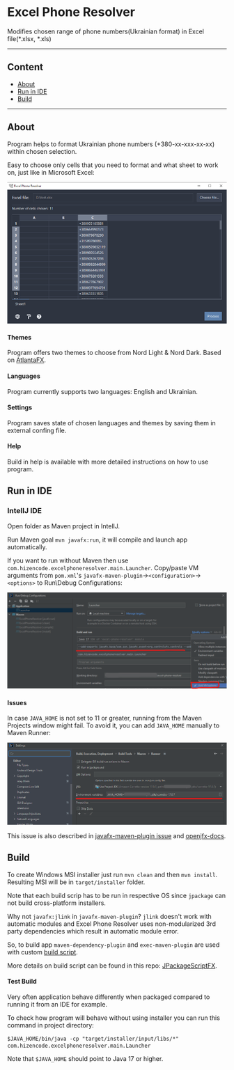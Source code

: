 Excel Phone Resolver
======

Modifies chosen range of phone numbers(Ukrainian format) in Excel file(*.xlsx, *.xls)

---

## Content

- [About](#about)
- [Run in IDE](#run-in-ide)
- [Build](#build)

---

## About

Program helps to format Ukrainian phone numbers (+380-xx-xxx-xx-xx) within chosen selection.

Easy to choose only cells that you need to format and what sheet to work on, just like in Microsoft Excel:

![selection-demo.png](/assets/selection-demo.png)

#### Themes

Program offers two themes to choose from Nord Light & Nord Dark. Based on [AtlantaFX](https://github.com/mkpaz/atlantafx).

#### Languages

Program currently supports two languages: English and Ukrainian.

#### Settings

Program saves state of chosen languages and themes by saving them in external confing file.

#### Help

Build in help is available with more detailed instructions on how to use program.

## Run in IDE

### IntellJ IDE

Open folder as Maven project in IntellJ.

Run Maven goal `mvn javafx:run`, it will compile and launch app automatically.

If you want to run without Maven then use `com.hizencode.excelphoneresolver.main.Launcher`. Copy/paste VM arguments from
`pom.xml`'s `javafx-maven-plugin`->`<configuration>`->`<options>` to Run\Debug Configurations:

![run-debug-config.png](/assets/run-debug-config.png)

#### Issues

In case `JAVA_HOME` is not set to 11 or greater, running from the Maven Projects window might fail. To avoid it, you can
add `JAVA_HOME` manually to Maven Runner:

![maven-runner-issue.png](/assets/maven-runner-issue.png)

This issue is also described in [javafx-maven-plugin issue](https://github.com/openjfx/javafx-maven-plugin/issues/21)
and [openjfx-docs](https://openjfx.io/openjfx-docs/#IDE-Intellij).

## Build

To create Windows MSI installer just run `mvn clean` and then `mvn install`. Resulting MSI will be in `target/installer`
folder.

Note that each build scrip has to be run in respective OS since `jpackage` can not build cross-platform installers.

Why not `javafx:jlink` in `javafx-maven-plugin`? `jlink` doesn't work with automatic modules and Excel Phone Resolver 
uses non-modularized 3rd party dependencies which result in automatic module error.

So, to build app `maven-dependency-plugin` and `exec-maven-plugin` are used with custom 
[build script](/build-scripts).

More details on build script can be found in this repo: [JPackageScriptFX](https://github.com/dlemmermann/JPackageScriptFX).

#### Test Build

Very often application behave differently when packaged compared to running it from an IDE for example.

To check how program will behave without using installer you can run this command in project directory:

```
$JAVA_HOME/bin/java -cp "target/installer/input/libs/*" com.hizencode.excelphoneresolver.main.Launcher
```

Note that `$JAVA_HOME` should point to Java 17 or higher.